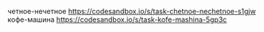 четное-нечетное https://codesandbox.io/s/task-chetnoe-nechetnoe-s1gjw
кофе-машина https://codesandbox.io/s/task-kofe-mashina-5gp3c

